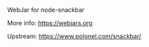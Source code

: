 WebJar for node-snackbar

More info: https://webjars.org

Upstream: https://www.polonel.com/snackbar/
